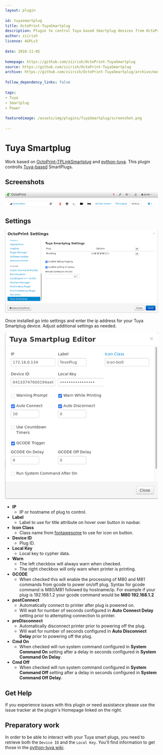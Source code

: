 ```yaml
---
layout: plugin
    
id: tuyasmartplug
title: OctoPrint-TuyaSmartplug
description: Plugin to control Tuya based Smartplug devices from OctoPrint web interface.
author: ziirish
license: AGPLv3

date: 2018-11-05
    
homepage: https://github.com/ziirish/OctoPrint-TuyaSmartplug
source: https://github.com/ziirish/OctoPrint-TuyaSmartplug
archive: https://github.com/ziirish/OctoPrint-TuyaSmartplug/archive/master.zip
    
follow_dependency_links: false
    
tags:
- Tuya
- Smartplug
- Power

featuredimage: /assets/img/plugins/TuyaSmartplug/screenshot.png

---
```


# Tuya Smartplug
    
Work based on [OctoPrint-TPLinkSmartplug](https://github.com/jneilliii/OctoPrint-TPLinkSmartplug) and [python-tuya](https://github.com/clach04/python-tuya).
This plugin controlls [Tuya-based](https://en.tuya.com/) SmartPlugs.

## Screenshots

![overview](/assets/img/plugins/TuyaSmartplug/screenshot.png)

## Settings

![settings](/assets/img/plugins/TuyaSmartplug/settings.png)

Once installed go into settings and enter the ip address for your Tuya Smartplug device. Adjust additional settings as needed.

![screenshot](/assets/img/plugins/TuyaSmartplug/plugeditor.png)

- **IP**
  - IP or hostname of plug to control.
- **Label**
  - Label to use for title attribute on hover over button in navbar.
- **Icon Class**
  - Class name from [fontawesome](http://fontawesome.io/3.2.1/cheatsheet/) to use for icon on button.
- **Device ID**
  - Plug ID.
- **Local Key**
  - Local key to cypher data.
- **Warn**
  - The left checkbox will always warn when checked.
  - The right checkbox will only warn when printer is printing.
- **GCODE**
  - When checked this will enable the processing of M80 and M81 commands from gcode to power on/off plug.  Syntax for gcode command is M80/M81 followed by hostname/ip.  For example if your plug is 192.168.1.2 your gcode command would be **M80 192.168.1.2**
- **postConnect**
  - Automatically connect to printer after plug is powered on.
  - Will wait for number of seconds configured in **Auto Connect Delay** setting prior to attempting connection to printer.
- **preDisconnect**
  - Automatically disconnect printer prior to powering off the plug.
  - Will wait for number of seconds configured in **Auto Disconnect Delay** prior to powering off the plug.
- **Cmd On**
  - When checked will run system command configured in **System Command On** setting after a delay in seconds configured in **System Command On Delay**.
- **Cmd Off**
  - When checked will run system command configured in **System Command Off** setting after a delay in seconds configured in **System Command Off Delay**.
  
## Get Help

If you experience issues with this plugin or need assistance please use the issue tracker at the plugin's Homepage linked on the right.

## Preparatory work

In order to be able to interact with your Tuya smart plugs, you need to retrieve
both the `Device ID` and the `Local Key`. You'll find information to get those
in the [python-tuya wiki](https://github.com/clach04/python-tuya/wiki).
